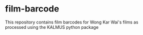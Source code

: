 # film-barcode
This repository contains film barcodes for Wong Kar Wai's films as processed using the KALMUS python package

